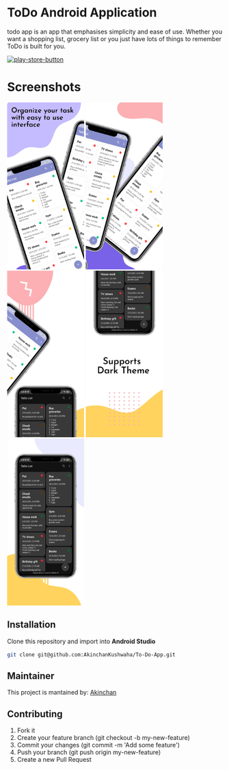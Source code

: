 # ToDo Android Application
todo app is an app that emphasises simplicity and ease of use. Whether you want a shopping list, grocery list or you just have lots of things to remember ToDo is built for you.


[![play-store-button](https://cloud.githubusercontent.com/assets/5692567/10923351/6b688a92-8278-11e5-9973-8ffbf3c5cc52.png)](https://play.google.com/store/apps/details?id=com.akinchan.todo)

# Screenshots
<p float="center">
  <img src="/screenshots/image1.jpeg" width="180" />
  <img src="/screenshots/image2.jpeg" width="180" />
  <img src="/screenshots/image3.jpeg" width="180" />
  <img src="/screenshots/image4.jpeg" width="180" />
  <img src="/screenshots/image5.jpeg" width="180" />
</p>

## Installation
Clone this repository and import into **Android Studio**
```bash
git clone git@github.com:AkinchanKushwaha/To-Do-App.git
```


## Maintainer
This project is mantained by: [Akinchan](https://github.com/AkinchanKushwaha)


## Contributing

1. Fork it
2. Create your feature branch (git checkout -b my-new-feature)
3. Commit your changes (git commit -m 'Add some feature')
5. Push your branch (git push origin my-new-feature)
6. Create a new Pull Request
